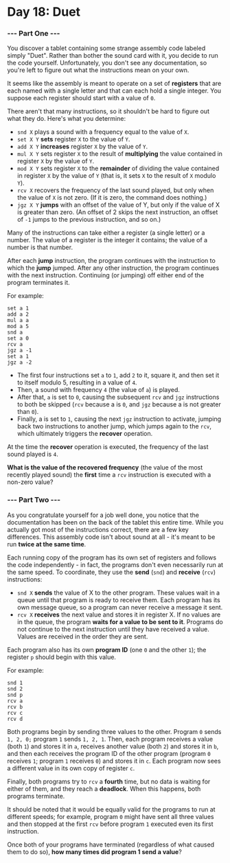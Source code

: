 # Day 18: Duet

### --- Part One ---

You discover a tablet containing some strange assembly code labeled simply "Duet". Rather than bother the sound card with it, you decide to run the code yourself. Unfortunately, you don't see any documentation, so you're left to figure out what the instructions mean on your own.

It seems like the assembly is meant to operate on a set of **registers** that are each named with a single letter and that can each hold a single integer. You suppose each register should start with a value of ```0```.

There aren't that many instructions, so it shouldn't be hard to figure out what they do. Here's what you determine:

* ```snd X``` plays a sound with a frequency equal to the value of ```X```.
* ```set X Y``` **sets** register ```X``` to the value of ```Y```.
* ```add X Y``` **increases** register ```X``` by the value of ```Y```.
* ```mul X Y``` sets register ```X``` to the result of **multiplying** the value contained in register ```X``` by the value of ```Y```.
* ```mod X Y``` sets register ```X``` to the **remainder** of dividing the value contained in register ```X``` by the value of ```Y``` (that is, it sets ```X``` to the result of ```X``` modulo ```Y```).
* ```rcv X``` recovers the frequency of the last sound played, but only when the value of ```X``` is not zero. (If it is zero, the command does nothing.)
* ```jgz X Y``` **jumps** with an offset of the value of Y, but only if the value of X is greater than zero. (An offset of 2 skips the next instruction, an offset of ```-1``` jumps to the previous instruction, and so on.)

Many of the instructions can take either a register (a single letter) or a number. The value of a register is the integer it contains; the value of a number is that number.

After each **jump** instruction, the program continues with the instruction to which the **jump** jumped. After any other instruction, the program continues with the next instruction. Continuing (or jumping) off either end of the program terminates it.

For example:

```
set a 1
add a 2
mul a a
mod a 5
snd a
set a 0
rcv a
jgz a -1
set a 1
jgz a -2
```
* The first four instructions set ```a``` to ```1```, add ```2``` to it, square it, and then set it to itself modulo 5, resulting in a value of ```4```.
* Then, a sound with frequency ```4``` (the value of ```a```) is played.
* After that, ```a``` is set to ```0```, causing the subsequent ```rcv``` and ```jgz``` instructions to both be skipped (```rcv``` because a is ```0```, and ```jgz``` because a is not greater than ```0```).
* Finally, a is set to ```1```, causing the next ```jgz``` instruction to activate, jumping back two instructions to another jump, which jumps again to the ```rcv```, which ultimately triggers the **recover** operation.

At the time the **recover** operation is executed, the frequency of the last sound played is ```4```.

**What is the value of the recovered frequency** (the value of the most recently played sound) the **first** time a ```rcv``` instruction is executed with a non-zero value?

### --- Part Two ---

As you congratulate yourself for a job well done, you notice that the documentation has been on the back of the tablet this entire time. While you actually got most of the instructions correct, there are a few key differences. This assembly code isn't about sound at all - it's meant to be run **twice at the same time**.

Each running copy of the program has its own set of registers and follows the code independently - in fact, the programs don't even necessarily run at the same speed. To coordinate, they use the **send** (```snd```) and **receive** (```rcv```) instructions:

* ```snd X``` **sends** the value of X to the other program. These values wait in a queue until that program is ready to receive them. Each program has its own message queue, so a program can never receive a message it sent.
* ```rcv X``` **receives** the next value and stores it in register X. If no values are in the queue, the program **waits for a value to be sent to it**. Programs do not continue to the next instruction until they have received a value. Values are received in the order they are sent.

Each program also has its own **program ID** (one ```0``` and the other ```1```); the register ```p``` should begin with this value.

For example:
```
snd 1
snd 2
snd p
rcv a
rcv b
rcv c
rcv d
```

Both programs begin by sending three values to the other. Program ```0``` sends ```1, 2, 0;``` program ```1``` sends ```1, 2, 1```. Then, each program receives a value (both ```1```) and stores it in ```a```, receives another value (both ```2```) and stores it in ```b```, and then each receives the program ID of the other program (program ```0``` receives ```1```; program ```1``` receives ```0```) and stores it in ```c```. Each program now sees a different value in its own copy of register ```c```.

Finally, both programs try to ```rcv``` a **fourth** time, but no data is waiting for either of them, and they reach a **deadlock**. When this happens, both programs terminate.

It should be noted that it would be equally valid for the programs to run at different speeds; for example, program ```0``` might have sent all three values and then stopped at the first ```rcv``` before program ```1``` executed even its first instruction.

Once both of your programs have terminated (regardless of what caused them to do so), **how many times did program 1 send a value**?

